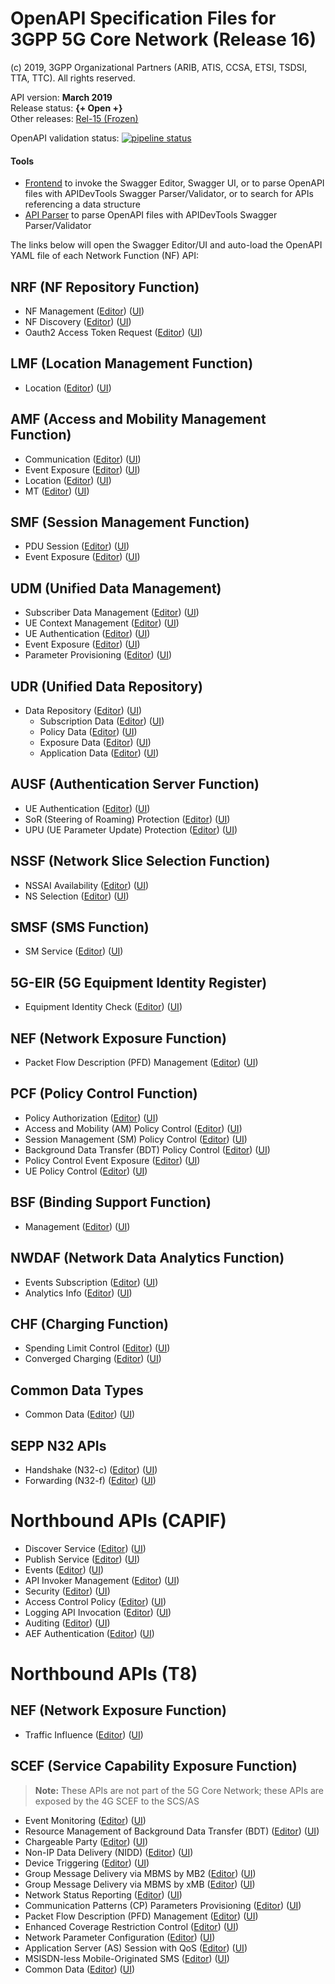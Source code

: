 # OpenAPI Specification Files for 3GPP 5G Core Network (Release 16)

(c) 2019, 3GPP Organizational Partners (ARIB, ATIS, CCSA, ETSI, TSDSI, TTA, TTC). All rights reserved.

API version: **March 2019**  
Release status: **{+ Open +}**  
Other releases: [Rel-15 (Frozen)](https://forge.etsi.org/gitlab/3GPP/openapis-playground/tree/REL-15)


OpenAPI validation status:
[![pipeline status](https://forge.etsi.org/gitlab/3GPP/openapi-tools/badges/master/pipeline.svg)](https://forge.etsi.org/gitlab/3GPP/openapi-tools/commits/master)

#### Tools
* <a href="https://forge.etsi.org/swagger/tools/GitlabOpenAPIFrontend.htm?project=3GPP/openapis-playground?branch=master" target="_blank">Frontend</a> to invoke the Swagger Editor, Swagger UI, or to parse OpenAPI files with APIDevTools Swagger Parser/Validator, or to search for APIs referencing a data structure
* <a href="https://forge.etsi.org/swagger/tools/ApiParserExt2.html" target="_blank">API Parser</a> to parse OpenAPI files with APIDevTools Swagger Parser/Validator


The links below will open the Swagger Editor/UI and auto-load the OpenAPI YAML file of each Network Function (NF) API:

<!-- APIs -->
## NRF (NF Repository Function)
* NF Management
([Editor](https://forge.etsi.org/swagger/editor/?url=https://forge.etsi.org/gitlab/3GPP/openapis-playground/raw/master/TS29510_Nnrf_NFManagement.yaml))
([UI](https://forge.etsi.org/swagger/ui/?url=https://forge.etsi.org/gitlab/3GPP/openapis-playground/raw/master/TS29510_Nnrf_NFManagement.yaml))
* NF Discovery
([Editor](https://forge.etsi.org/swagger/editor/?url=https://forge.etsi.org/gitlab/3GPP/openapis-playground/raw/master/TS29510_Nnrf_NFDiscovery.yaml))
([UI](https://forge.etsi.org/swagger/ui/?url=https://forge.etsi.org/gitlab/3GPP/openapis-playground/raw/master/TS29510_Nnrf_NFDiscovery.yaml))
* Oauth2 Access Token Request
([Editor](https://forge.etsi.org/swagger/editor/?url=https://forge.etsi.org/gitlab/3GPP/openapis-playground/raw/master/TS29510_Nnrf_AccessToken.yaml))
([UI](https://forge.etsi.org/swagger/ui/?url=https://forge.etsi.org/gitlab/3GPP/openapis-playground/raw/master/TS29510_Nnrf_AccessToken.yaml))

## LMF (Location Management Function)
* Location
([Editor](https://forge.etsi.org/swagger/editor/?url=https://forge.etsi.org/gitlab/3GPP/openapis-playground/raw/master/TS29572_Nlmf_Location.yaml))
([UI](https://forge.etsi.org/swagger/ui/?url=https://forge.etsi.org/gitlab/3GPP/openapis-playground/raw/master/TS29572_Nlmf_Location.yaml))

## AMF (Access and Mobility Management Function)
* Communication
([Editor](https://forge.etsi.org/swagger/editor/?url=https://forge.etsi.org/gitlab/3GPP/openapis-playground/raw/master/TS29518_Namf_Communication.yaml))
([UI](https://forge.etsi.org/swagger/ui/?url=https://forge.etsi.org/gitlab/3GPP/openapis-playground/raw/master/TS29518_Namf_Communication.yaml))
* Event Exposure
([Editor](https://forge.etsi.org/swagger/editor/?url=https://forge.etsi.org/gitlab/3GPP/openapis-playground/raw/master/TS29518_Namf_EventExposure.yaml))
([UI](https://forge.etsi.org/swagger/ui/?url=https://forge.etsi.org/gitlab/3GPP/openapis-playground/raw/master/TS29518_Namf_EventExposure.yaml))
* Location
([Editor](https://forge.etsi.org/swagger/editor/?url=https://forge.etsi.org/gitlab/3GPP/openapis-playground/raw/master/TS29518_Namf_Location.yaml))
([UI](https://forge.etsi.org/swagger/ui/?url=https://forge.etsi.org/gitlab/3GPP/openapis-playground/raw/master/TS29518_Namf_Location.yaml))
* MT
([Editor](https://forge.etsi.org/swagger/editor/?url=https://forge.etsi.org/gitlab/3GPP/openapis-playground/raw/master/TS29518_Namf_MT.yaml))
([UI](https://forge.etsi.org/swagger/ui/?url=https://forge.etsi.org/gitlab/3GPP/openapis-playground/raw/master/TS29518_Namf_MT.yaml))

## SMF (Session Management Function)
* PDU Session
([Editor](https://forge.etsi.org/swagger/editor/?url=https://forge.etsi.org/gitlab/3GPP/openapis-playground/raw/master/TS29502_Nsmf_PDUSession.yaml))
([UI](https://forge.etsi.org/swagger/ui/?url=https://forge.etsi.org/gitlab/3GPP/openapis-playground/raw/master/TS29502_Nsmf_PDUSession.yaml))
* Event Exposure
([Editor](https://forge.etsi.org/swagger/editor/?url=https://forge.etsi.org/gitlab/3GPP/openapis-playground/raw/master/TS29508_Nsmf_EventExposure.yaml))
([UI](https://forge.etsi.org/swagger/ui/?url=https://forge.etsi.org/gitlab/3GPP/openapis-playground/raw/master/TS29508_Nsmf_EventExposure.yaml))

## UDM (Unified Data Management)
* Subscriber Data Management
([Editor](https://forge.etsi.org/swagger/editor/?url=https://forge.etsi.org/gitlab/3GPP/openapis-playground/raw/master/TS29503_Nudm_SDM.yaml))
([UI](https://forge.etsi.org/swagger/ui/?url=https://forge.etsi.org/gitlab/3GPP/openapis-playground/raw/master/TS29503_Nudm_SDM.yaml))
* UE Context Management
([Editor](https://forge.etsi.org/swagger/editor/?url=https://forge.etsi.org/gitlab/3GPP/openapis-playground/raw/master/TS29503_Nudm_UECM.yaml))
([UI](https://forge.etsi.org/swagger/ui/?url=https://forge.etsi.org/gitlab/3GPP/openapis-playground/raw/master/TS29503_Nudm_UECM.yaml))
* UE Authentication
([Editor](https://forge.etsi.org/swagger/editor/?url=https://forge.etsi.org/gitlab/3GPP/openapis-playground/raw/master/TS29503_Nudm_UEAU.yaml))
([UI](https://forge.etsi.org/swagger/ui/?url=https://forge.etsi.org/gitlab/3GPP/openapis-playground/raw/master/TS29503_Nudm_UEAU.yaml))
* Event Exposure
([Editor](https://forge.etsi.org/swagger/editor/?url=https://forge.etsi.org/gitlab/3GPP/openapis-playground/raw/master/TS29503_Nudm_EE.yaml))
([UI](https://forge.etsi.org/swagger/ui/?url=https://forge.etsi.org/gitlab/3GPP/openapis-playground/raw/master/TS29503_Nudm_EE.yaml))
* Parameter Provisioning
([Editor](https://forge.etsi.org/swagger/editor/?url=https://forge.etsi.org/gitlab/3GPP/openapis-playground/raw/master/TS29503_Nudm_PP.yaml))
([UI](https://forge.etsi.org/swagger/ui/?url=https://forge.etsi.org/gitlab/3GPP/openapis-playground/raw/master/TS29503_Nudm_PP.yaml))

## UDR (Unified Data Repository)
* Data Repository
([Editor](https://forge.etsi.org/swagger/editor/?url=https://forge.etsi.org/gitlab/3GPP/openapis-playground/raw/master/TS29504_Nudr_DataRepository.yaml))
([UI](https://forge.etsi.org/swagger/ui/?url=https://forge.etsi.org/gitlab/3GPP/openapis-playground/raw/master/TS29504_Nudr_DataRepository.yaml))
  * Subscription Data
    ([Editor](https://forge.etsi.org/swagger/editor/?url=https://forge.etsi.org/gitlab/3GPP/openapis-playground/raw/master/TS29505_Subscription_Data.yaml))
    ([UI](https://forge.etsi.org/swagger/ui/?url=https://forge.etsi.org/gitlab/3GPP/openapis-playground/raw/master/TS29505_Subscription_Data.yaml))
  * Policy Data
    ([Editor](https://forge.etsi.org/swagger/editor/?url=https://forge.etsi.org/gitlab/3GPP/openapis-playground/raw/master/TS29519_Policy_Data.yaml))
    ([UI](https://forge.etsi.org/swagger/ui/?url=https://forge.etsi.org/gitlab/3GPP/openapis-playground/raw/master/TS29519_Policy_Data.yaml))
  * Exposure Data
    ([Editor](https://forge.etsi.org/swagger/editor/?url=https://forge.etsi.org/gitlab/3GPP/openapis-playground/raw/master/TS29519_Exposure_Data.yaml))
    ([UI](https://forge.etsi.org/swagger/ui/?url=https://forge.etsi.org/gitlab/3GPP/openapis-playground/raw/master/TS29519_Exposure_Data.yaml))
  * Application Data
    ([Editor](https://forge.etsi.org/swagger/editor/?url=https://forge.etsi.org/gitlab/3GPP/openapis-playground/raw/master/TS29519_Application_Data.yaml))
    ([UI](https://forge.etsi.org/swagger/ui/?url=https://forge.etsi.org/gitlab/3GPP/openapis-playground/raw/master/TS29519_Application_Data.yaml))

## AUSF (Authentication Server Function)
* UE Authentication
([Editor](https://forge.etsi.org/swagger/editor/?url=https://forge.etsi.org/gitlab/3GPP/openapis-playground/raw/master/TS29509_Nausf_UEAuthentication.yaml))
([UI](https://forge.etsi.org/swagger/ui/?url=https://forge.etsi.org/gitlab/3GPP/openapis-playground/raw/master/TS29509_Nausf_UEAuthentication.yaml))
* SoR (Steering of Roaming) Protection
([Editor](https://forge.etsi.org/swagger/editor/?url=https://forge.etsi.org/gitlab/3GPP/openapis-playground/raw/master/TS29509_Nausf_SoRProtection.yaml))
([UI](https://forge.etsi.org/swagger/ui/?url=https://forge.etsi.org/gitlab/3GPP/openapis-playground/raw/master/TS29509_Nausf_SoRProtection.yaml))
* UPU (UE Parameter Update) Protection
([Editor](https://forge.etsi.org/swagger/editor/?url=https://forge.etsi.org/gitlab/3GPP/openapis-playground/raw/master/TS29509_Nausf_UPUProtection.yaml))
([UI](https://forge.etsi.org/swagger/ui/?url=https://forge.etsi.org/gitlab/3GPP/openapis-playground/raw/master/TS29509_Nausf_UPUProtection.yaml))

## NSSF (Network Slice Selection Function)
* NSSAI Availability
([Editor](https://forge.etsi.org/swagger/editor/?url=https://forge.etsi.org/gitlab/3GPP/openapis-playground/raw/master/TS29531_Nnssf_NSSAIAvailability.yaml))
([UI](https://forge.etsi.org/swagger/ui/?url=https://forge.etsi.org/gitlab/3GPP/openapis-playground/raw/master/TS29531_Nnssf_NSSAIAvailability.yaml))
* NS Selection
([Editor](https://forge.etsi.org/swagger/editor/?url=https://forge.etsi.org/gitlab/3GPP/openapis-playground/raw/master/TS29531_Nnssf_NSSelection.yaml))
([UI](https://forge.etsi.org/swagger/ui/?url=https://forge.etsi.org/gitlab/3GPP/openapis-playground/raw/master/TS29531_Nnssf_NSSelection.yaml))

## SMSF (SMS Function)
* SM Service
([Editor](https://forge.etsi.org/swagger/editor/?url=https://forge.etsi.org/gitlab/3GPP/openapis-playground/raw/master/TS29540_Nsmsf_SMService.yaml))
([UI](https://forge.etsi.org/swagger/ui/?url=https://forge.etsi.org/gitlab/3GPP/openapis-playground/raw/master/TS29540_Nsmsf_SMService.yaml))

## 5G-EIR (5G Equipment Identity Register)
* Equipment Identity Check
([Editor](https://forge.etsi.org/swagger/editor/?url=https://forge.etsi.org/gitlab/3GPP/openapis-playground/raw/master/TS29511_N5g-eir_EquipmentIdentityCheck.yaml))
([UI](https://forge.etsi.org/swagger/ui/?url=https://forge.etsi.org/gitlab/3GPP/openapis-playground/raw/master/TS29511_N5g-eir_EquipmentIdentityCheck.yaml))

## NEF (Network Exposure Function)
* Packet Flow Description (PFD) Management
([Editor](https://forge.etsi.org/swagger/editor/?url=https://forge.etsi.org/gitlab/3GPP/openapis-playground/raw/master/TS29551_Nnef_PFDmanagement.yaml))
([UI](https://forge.etsi.org/swagger/ui/?url=https://forge.etsi.org/gitlab/3GPP/openapis-playground/raw/master/TS29551_Nnef_PFDmanagement.yaml))

## PCF (Policy Control Function)
* Policy Authorization
([Editor](https://forge.etsi.org/swagger/editor/?url=https://forge.etsi.org/gitlab/3GPP/openapis-playground/raw/master/TS29514_Npcf_PolicyAuthorization.yaml))
([UI](https://forge.etsi.org/swagger/ui/?url=https://forge.etsi.org/gitlab/3GPP/openapis-playground/raw/master/TS29514_Npcf_PolicyAuthorization.yaml))
* Access and Mobility (AM) Policy Control
([Editor](https://forge.etsi.org/swagger/editor/?url=https://forge.etsi.org/gitlab/3GPP/openapis-playground/raw/master/TS29507_Npcf_AMPolicyControl.yaml))
([UI](https://forge.etsi.org/swagger/ui/?url=https://forge.etsi.org/gitlab/3GPP/openapis-playground/raw/master/TS29507_Npcf_AMPolicyControl.yaml))
* Session Management (SM) Policy Control
([Editor](https://forge.etsi.org/swagger/editor/?url=https://forge.etsi.org/gitlab/3GPP/openapis-playground/raw/master/TS29512_Npcf_SMPolicyControl.yaml))
([UI](https://forge.etsi.org/swagger/ui/?url=https://forge.etsi.org/gitlab/3GPP/openapis-playground/raw/master/TS29512_Npcf_SMPolicyControl.yaml))
* Background Data Transfer (BDT) Policy Control
([Editor](https://forge.etsi.org/swagger/editor/?url=https://forge.etsi.org/gitlab/3GPP/openapis-playground/raw/master/TS29554_Npcf_BDTPolicyControl.yaml))
([UI](https://forge.etsi.org/swagger/ui/?url=https://forge.etsi.org/gitlab/3GPP/openapis-playground/raw/master/TS29554_Npcf_BDTPolicyControl.yaml))
* Policy Control Event Exposure
([Editor](https://forge.etsi.org/swagger/editor/?url=https://forge.etsi.org/gitlab/3GPP/openapis-playground/raw/master/TS29523_Npcf_EventExposure.yaml))
([UI](https://forge.etsi.org/swagger/ui/?url=https://forge.etsi.org/gitlab/3GPP/openapis-playground/raw/master/TS29523_Npcf_EventExposure.yaml))
* UE Policy Control
([Editor](https://forge.etsi.org/swagger/editor/?url=https://forge.etsi.org/gitlab/3GPP/openapis-playground/raw/master/TS29525_Npcf_UEPolicyControl.yaml))
([UI](https://forge.etsi.org/swagger/ui/?url=https://forge.etsi.org/gitlab/3GPP/openapis-playground/raw/master/TS29525_Npcf_UEPolicyControl.yaml))
## BSF (Binding Support Function)
* Management
([Editor](https://forge.etsi.org/swagger/editor/?url=https://forge.etsi.org/gitlab/3GPP/openapis-playground/raw/master/TS29521_Nbsf_Management.yaml))
([UI](https://forge.etsi.org/swagger/ui/?url=https://forge.etsi.org/gitlab/3GPP/openapis-playground/raw/master/TS29521_Nbsf_Management.yaml))
## NWDAF (Network Data Analytics Function)
* Events Subscription
([Editor](https://forge.etsi.org/swagger/editor/?url=https://forge.etsi.org/gitlab/3GPP/openapis-playground/raw/master/TS29520_Nnwdaf_EventsSubscription.yaml))
([UI](https://forge.etsi.org/swagger/ui/?url=https://forge.etsi.org/gitlab/3GPP/openapis-playground/raw/master/TS29520_Nnwdaf_EventsSubscription.yaml))
* Analytics Info
([Editor](https://forge.etsi.org/swagger/editor/?url=https://forge.etsi.org/gitlab/3GPP/openapis-playground/raw/master/TS29520_Nnwdaf_AnalyticsInfo.yaml))
([UI](https://forge.etsi.org/swagger/ui/?url=https://forge.etsi.org/gitlab/3GPP/openapis-playground/raw/master/TS29520_Nnwdaf_AnalyticsInfo.yaml))
## CHF (Charging Function)
* Spending Limit Control
([Editor](https://forge.etsi.org/swagger/editor/?url=https://forge.etsi.org/gitlab/3GPP/openapis-playground/raw/master/TS29594_Nchf_SpendingLimitControl.yaml))
([UI](https://forge.etsi.org/swagger/ui/?url=https://forge.etsi.org/gitlab/3GPP/openapis-playground/raw/master/TS29594_Nchf_SpendingLimitControl.yaml))
* Converged Charging
([Editor](https://forge.etsi.org/swagger/editor/?url=https://forge.etsi.org/gitlab/3GPP/openapis-playground/raw/master/TS32291_Nchf_ConvergedCharging.yaml))
([UI](https://forge.etsi.org/swagger/ui/?url=https://forge.etsi.org/gitlab/3GPP/openapis-playground/raw/master/TS32291_Nchf_ConvergedCharging.yaml))
## Common Data Types
* Common Data
([Editor](https://forge.etsi.org/swagger/editor/?url=https://forge.etsi.org/gitlab/3GPP/openapis-playground/raw/master/TS29571_CommonData.yaml))
([UI](https://forge.etsi.org/swagger/ui/?url=https://forge.etsi.org/gitlab/3GPP/openapis-playground/raw/master/TS29571_CommonData.yaml))
## SEPP N32 APIs
* Handshake (N32-c)
([Editor](https://forge.etsi.org/swagger/editor/?url=https://forge.etsi.org/gitlab/3GPP/openapis-playground/raw/master/TS29573_N32_Handshake.yaml))
([UI](https://forge.etsi.org/swagger/ui/?url=https://forge.etsi.org/gitlab/3GPP/openapis-playground/raw/master/TS29573_N32_Handshake.yaml))
* Forwarding (N32-f)
([Editor](https://forge.etsi.org/swagger/editor/?url=https://forge.etsi.org/gitlab/3GPP/openapis-playground/raw/master/TS29573_JOSEProtectedMessageForwarding.yaml))
([UI](https://forge.etsi.org/swagger/ui/?url=https://forge.etsi.org/gitlab/3GPP/openapis-playground/raw/master/TS29573_JOSEProtectedMessageForwarding.yaml))
# Northbound APIs (CAPIF)
* Discover Service
([Editor](https://forge.etsi.org/swagger/editor/?url=https://forge.etsi.org/gitlab/3GPP/openapis-playground/raw/master/TS29222_CAPIF_Discover_Service_API.yaml))
([UI](https://forge.etsi.org/swagger/ui/?url=https://forge.etsi.org/gitlab/3GPP/openapis-playground/raw/master/TS29222_CAPIF_Discover_Service_API.yaml))
* Publish Service
([Editor](https://forge.etsi.org/swagger/editor/?url=https://forge.etsi.org/gitlab/3GPP/openapis-playground/raw/master/TS29222_CAPIF_Publish_Service_API.yaml))
([UI](https://forge.etsi.org/swagger/ui/?url=https://forge.etsi.org/gitlab/3GPP/openapis-playground/raw/master/TS29222_CAPIF_Publish_Service_API.yaml))
* Events
([Editor](https://forge.etsi.org/swagger/editor/?url=https://forge.etsi.org/gitlab/3GPP/openapis-playground/raw/master/TS29222_CAPIF_Events_API.yaml))
([UI](https://forge.etsi.org/swagger/ui/?url=https://forge.etsi.org/gitlab/3GPP/openapis-playground/raw/master/TS29222_CAPIF_Events_API.yaml))
* API Invoker Management
([Editor](https://forge.etsi.org/swagger/editor/?url=https://forge.etsi.org/gitlab/3GPP/openapis-playground/raw/master/TS29222_CAPIF_API_Invoker_Management_API.yaml))
([UI](https://forge.etsi.org/swagger/ui/?url=https://forge.etsi.org/gitlab/3GPP/openapis-playground/raw/master/TS29222_CAPIF_API_Invoker_Management_API.yaml))
* Security
([Editor](https://forge.etsi.org/swagger/editor/?url=https://forge.etsi.org/gitlab/3GPP/openapis-playground/raw/master/TS29222_CAPIF_Security_API.yaml))
([UI](https://forge.etsi.org/swagger/ui/?url=https://forge.etsi.org/gitlab/3GPP/openapis-playground/raw/master/TS29222_CAPIF_Security_API.yaml))
* Access Control Policy
([Editor](https://forge.etsi.org/swagger/editor/?url=https://forge.etsi.org/gitlab/3GPP/openapis-playground/raw/master/TS29222_CAPIF_Access_Control_Policy_API.yaml))
([UI](https://forge.etsi.org/swagger/ui/?url=https://forge.etsi.org/gitlab/3GPP/openapis-playground/raw/master/TS29222_CAPIF_Access_Control_Policy_API.yaml))
* Logging API Invocation
([Editor](https://forge.etsi.org/swagger/editor/?url=https://forge.etsi.org/gitlab/3GPP/openapis-playground/raw/master/TS29222_CAPIF_Logging_API_Invocation_API.yaml))
([UI](https://forge.etsi.org/swagger/ui/?url=https://forge.etsi.org/gitlab/3GPP/openapis-playground/raw/master/TS29222_CAPIF_Logging_API_Invocation_API.yaml))
* Auditing
([Editor](https://forge.etsi.org/swagger/editor/?url=https://forge.etsi.org/gitlab/3GPP/openapis-playground/raw/master/TS29222_CAPIF_Auditing_API.yaml))
([UI](https://forge.etsi.org/swagger/ui/?url=https://forge.etsi.org/gitlab/3GPP/openapis-playground/raw/master/TS29222_CAPIF_Auditing_API.yaml))
* AEF Authentication
([Editor](https://forge.etsi.org/swagger/editor/?url=https://forge.etsi.org/gitlab/3GPP/openapis-playground/raw/master/TS29222_AEF_Security_API.yaml))
([UI](https://forge.etsi.org/swagger/ui/?url=https://forge.etsi.org/gitlab/3GPP/openapis-playground/raw/master/TS29222_AEF_Security_API.yaml))
# Northbound APIs (T8)
## NEF (Network Exposure Function)
* Traffic Influence
([Editor](https://forge.etsi.org/swagger/editor/?url=https://forge.etsi.org/gitlab/3GPP/openapis-playground/raw/master/TS29522_TrafficInfluence.yaml))
([UI](https://forge.etsi.org/swagger/ui/?url=https://forge.etsi.org/gitlab/3GPP/openapis-playground/raw/master/TS29522_TrafficInfluence.yaml))
## SCEF (Service Capability Exposure Function)
>**Note:**
These APIs are not part of the 5G Core Network; these APIs are exposed by the 4G SCEF to the SCS/AS
* Event Monitoring
([Editor](https://forge.etsi.org/swagger/editor/?url=https://forge.etsi.org/gitlab/3GPP/openapis-playground/raw/master/TS29122_MonitoringEvent.yaml))
([UI](https://forge.etsi.org/swagger/ui/?url=https://forge.etsi.org/gitlab/3GPP/openapis-playground/raw/master/TS29122_MonitoringEvent.yaml))
* Resource Management of Background Data Transfer (BDT)
([Editor](https://forge.etsi.org/swagger/editor/?url=https://forge.etsi.org/gitlab/3GPP/openapis-playground/raw/master/TS29122_ResourceManagementOfBdt.yaml))
([UI](https://forge.etsi.org/swagger/ui/?url=https://forge.etsi.org/gitlab/3GPP/openapis-playground/raw/master/TS29122_ResourceManagementOfBdt.yaml))
* Chargeable Party
([Editor](https://forge.etsi.org/swagger/editor/?url=https://forge.etsi.org/gitlab/3GPP/openapis-playground/raw/master/TS29122_ChargeableParty.yaml))
([UI](https://forge.etsi.org/swagger/ui/?url=https://forge.etsi.org/gitlab/3GPP/openapis-playground/raw/master/TS29122_ChargeableParty.yaml))
* Non-IP Data Delivery (NIDD)
([Editor](https://forge.etsi.org/swagger/editor/?url=https://forge.etsi.org/gitlab/3GPP/openapis-playground/raw/master/TS29122_NIDD.yaml))
([UI](https://forge.etsi.org/swagger/ui/?url=https://forge.etsi.org/gitlab/3GPP/openapis-playground/raw/master/TS29122_NIDD.yaml))
* Device Triggering
([Editor](https://forge.etsi.org/swagger/editor/?url=https://forge.etsi.org/gitlab/3GPP/openapis-playground/raw/master/TS29122_DeviceTriggering.yaml))
([UI](https://forge.etsi.org/swagger/ui/?url=https://forge.etsi.org/gitlab/3GPP/openapis-playground/raw/master/TS29122_DeviceTriggering.yaml))
* Group Message Delivery via MBMS by MB2
([Editor](https://forge.etsi.org/swagger/editor/?url=https://forge.etsi.org/gitlab/3GPP/openapis-playground/raw/master/TS29122_GMDviaMBMSbyMB2.yaml))
([UI](https://forge.etsi.org/swagger/ui/?url=https://forge.etsi.org/gitlab/3GPP/openapis-playground/raw/master/TS29122_GMDviaMBMSbyMB2.yaml))
* Group Message Delivery via MBMS by xMB
([Editor](https://forge.etsi.org/swagger/editor/?url=https://forge.etsi.org/gitlab/3GPP/openapis-playground/raw/master/TS29122_GMDviaMBMSbyxMB.yaml))
([UI](https://forge.etsi.org/swagger/ui/?url=https://forge.etsi.org/gitlab/3GPP/openapis-playground/raw/master/TS29122_GMDviaMBMSbyxMB.yaml))
* Network Status Reporting
([Editor](https://forge.etsi.org/swagger/editor/?url=https://forge.etsi.org/gitlab/3GPP/openapis-playground/raw/master/TS29122_ReportingNetworkStatus.yaml))
([UI](https://forge.etsi.org/swagger/ui/?url=https://forge.etsi.org/gitlab/3GPP/openapis-playground/raw/master/TS29122_ReportingNetworkStatus.yaml))
* Communication Patterns (CP) Parameters Provisioning
([Editor](https://forge.etsi.org/swagger/editor/?url=https://forge.etsi.org/gitlab/3GPP/openapis-playground/raw/master/TS29122_CpProvisioning.yaml))
([UI](https://forge.etsi.org/swagger/ui/?url=https://forge.etsi.org/gitlab/3GPP/openapis-playground/raw/master/TS29122_CpProvisioning.yaml))
* Packet Flow Description (PFD) Management
([Editor](https://forge.etsi.org/swagger/editor/?url=https://forge.etsi.org/gitlab/3GPP/openapis-playground/raw/master/TS29122_PfdManagement.yaml))
([UI](https://forge.etsi.org/swagger/ui/?url=https://forge.etsi.org/gitlab/3GPP/openapis-playground/raw/master/TS29122_PfdManagement.yaml))
* Enhanced Coverage Restriction Control
([Editor](https://forge.etsi.org/swagger/editor/?url=https://forge.etsi.org/gitlab/3GPP/openapis-playground/raw/master/TS29122_ECRControl.yaml))
([UI](https://forge.etsi.org/swagger/ui/?url=https://forge.etsi.org/gitlab/3GPP/openapis-playground/raw/master/TS29122_ECRControl.yaml))
* Network Parameter Configuration
([Editor](https://forge.etsi.org/swagger/editor/?url=https://forge.etsi.org/gitlab/3GPP/openapis-playground/raw/master/TS29122_NpConfiguration.yaml))
([UI](https://forge.etsi.org/swagger/ui/?url=https://forge.etsi.org/gitlab/3GPP/openapis-playground/raw/master/TS29122_NpConfiguration.yaml))
* Application Server (AS) Session with QoS
([Editor](https://forge.etsi.org/swagger/editor/?url=https://forge.etsi.org/gitlab/3GPP/openapis-playground/raw/master/TS29122_AsSessionWithQoS.yaml))
([UI](https://forge.etsi.org/swagger/ui/?url=https://forge.etsi.org/gitlab/3GPP/openapis-playground/raw/master/TS29122_AsSessionWithQoS.yaml))
* MSISDN-less Mobile-Originated SMS
([Editor](https://forge.etsi.org/swagger/editor/?url=https://forge.etsi.org/gitlab/3GPP/openapis-playground/raw/master/TS29122_MsisdnLessMoSms.yaml))
([UI](https://forge.etsi.org/swagger/ui/?url=https://forge.etsi.org/gitlab/3GPP/openapis-playground/raw/master/TS29122_MsisdnLessMoSms.yaml))
* Common Data
([Editor](https://forge.etsi.org/swagger/editor/?url=https://forge.etsi.org/gitlab/3GPP/openapis-playground/raw/master/TS29122_CommonData.yaml))
([UI](https://forge.etsi.org/swagger/ui/?url=https://forge.etsi.org/gitlab/3GPP/openapis-playground/raw/master/TS29122_CommonData.yaml))


